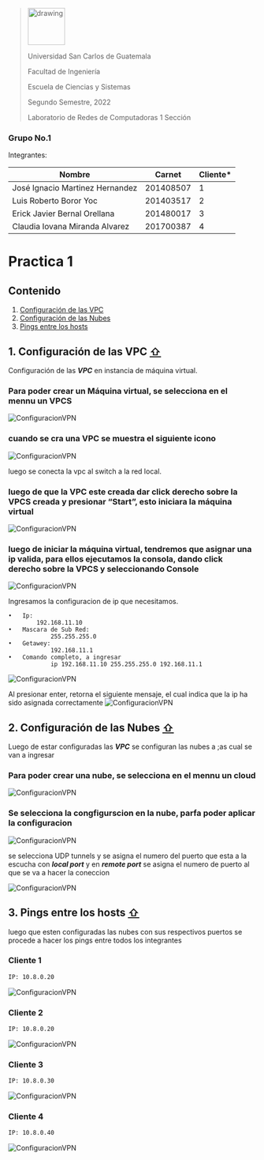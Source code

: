 ><img src="https://upload.wikimedia.org/wikipedia/commons/4/4a/Usac_logo.png" alt="drawing" width="75">
>
>Universidad San Carlos de Guatemala
>
>Facultad de Ingeniería 
>
>Escuela de Ciencias y Sistemas 
>
>Segundo Semestre, 2022
>
>Laboratorio de Redes de Computadoras 1 Sección 

### Grupo No.1

Integrantes:

| Nombre                               | Carnet     | Cliente* | 
| ------------------------------------ | ---------  | -------- |
| José Ignacio Martinez Hernandez      |  201408507 |  1       |
| Luis Roberto Boror Yoc               |  201403517 |  2       |
| Erick Javier Bernal Orellana         |  201480017 |  3       |
| Claudia Iovana Miranda Alvarez       |  201700387 |  4       |
 


# Practica 1

<div id='content'/>

## Contenido

1. [Configuración de las VPC](#id1)
2. [Configuración de las Nubes](#id2)
3. [Pings entre los hosts ](#id3)


<div id='id1'/>

## 1. Configuración de las VPC  [ ⇧](#content)

Configuración de las  ***VPC*** en instancia de máquina virtual.

### Para poder crear un Máquina virtual,  se selecciona en el mennu un VPCS
![ConfiguracionVPN](/practica1/recursos/vpc_1.png "Seleccionar VPC")

### cuando se cra una VPC se muestra el siguiente icono
![ConfiguracionVPN](/practica1/recursos/vpc_2.png "Instancia de VPC")

luego se conecta la vpc al switch a la red local.

### luego de que la VPC este creada dar click derecho sobre la VPCS creada y presionar “Start”, esto iniciara la máquina 		virtual
![ConfiguracionVPN](/practica1/recursos/vpc_3.png "inicio de una VPC")

### luego de iniciar la máquina virtual, tendremos que asignar una ip valida, para ellos 		ejecutamos la consola, dando click derecho sobre la VPCS y seleccionando Console
![ConfiguracionVPN](/practica1/recursos/vpc_4.png "inicio de una VPC")

Ingresamos la configuracion de ip que necesitamos.
```
•	Ip:
	    192.168.11.10
•	Mascara de Sub Red:
    		255.255.255.0
•	Getawey:
    		192.168.11.1
•	Comando completo, a ingresar
    		ip 192.168.11.10 255.255.255.0 192.168.11.1

```
![ConfiguracionVPN](/practica1/recursos/vpc_5.png "configuracion VPC")

Al presionar enter, retorna el siguiente mensaje, el cual indica que la ip ha sido asignada correctamente
![ConfiguracionVPN](/practica1/recursos/vpc_6.png "configuracion VPC")

<div id='id2'/>


## 2. Configuración de las Nubes  [ ⇧](#content)

Luego de estar configuradas las ***VPC*** se configuran las nubes a ;as cual se van a ingresar 

### Para poder crear una nube,  se selecciona en el mennu un cloud 
![ConfiguracionVPN](/practica1/recursos/vpc_1.png "Seleccionar Cloud")

### Se selecciona la congfigurscion en la nube, parfa poder aplicar la configuracion
![ConfiguracionVPN](/practica1/recursos/cloud_1.png "configuracion Cloud")

se selecciona UDP tunnels y se asigna el numero del puerto que esta a la escucha con ***local port*** y en ***remote port*** se asigna el numero de puerto al que se va a hacer la coneccion

![ConfiguracionVPN](/practica1/recursos/cloud_2.png "configuracion Cloud")


<div id='id3'/>

## 3. Pings entre los hosts  [ ⇧](#content)
luego que esten configuradas las nubes con sus respectivos puertos se procede a hacer los pings entre todos los integrantes
### Cliente 1
```sh
IP: 10.8.0.20
```
![ConfiguracionVPN](/practica1/recursos/Jose_pin.jpeg "configuracion VPC")

### Cliente 2
```sh
IP: 10.8.0.20
```
![ConfiguracionVPN](/practica1/recursos/luis_pin.jpeg "configuracion VPC")

### Cliente 3
```sh
IP: 10.8.0.30
```

![ConfiguracionVPN](/practica1/recursos/eric_pin.jpeg "configuracion VPC")

### Cliente 4
```sh
IP: 10.8.0.40
```
![ConfiguracionVPN](/practica1/recursos/iovana_ping.jpeg "configuracion VPC")



